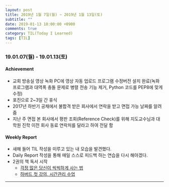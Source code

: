 ```yaml
---
layout: post
title: 2019년 1월 7일(월) ~ 2019년 1월 13일(토)
subtitle: ""
date: 2019-01-13 18:00:00 +0900
comments: true
category: TIL(Today I Learned)
tags: [TIL]
---
```

### 19.01.07(월) - 19.01.13(토)
#### Achievement
  - 교회 방송실 영상 녹화 PC에 영상 자동 업로드 프로그램 수정버전 설치 완료(녹화 프로그램과 대역폭 충돌 문제로 병렬 전송 기능 제거, Python 코드를 PEP8에 맞게 수정)
  - 포진으로 2~3일 간 휴식
  - 2017년 하반기 공채에서 불합격 받은 회사에서 연락을 받고 면접 가능 날짜를 알려줌
  - 지난 주 면접 본 회사에서 평판 조회(Reference Check)를 위해 지도교수님과 대학원 진학 이전 회사 동료 연락처를 달라고 하여 전달 함

#### Weekly Report
  - 새해 들어 TIL 작성을 미루고 있는 내 모습을 발견했다.
  - Daily Report 작성을 통해 매일 스스로 피드백 하는 연습을 다시 해야겠다.
  - 2권의 책 독서 시작
    - [걱정 많은 당신이 씩씩하게 사는 법](http://www.kyobobook.co.kr/product/detailViewKor.laf?ejkGb=KOR&mallGb=KOR&barcode=9788970656601&orderClick=LAG&Kc=)
    - [하버드 첫 강의, 시간관리 수업](http://www.kyobobook.co.kr/product/detailViewKor.laf?ejkGb=KOR&mallGb=KOR&barcode=9788972773207&orderClick=LEB&Kc=)

---
